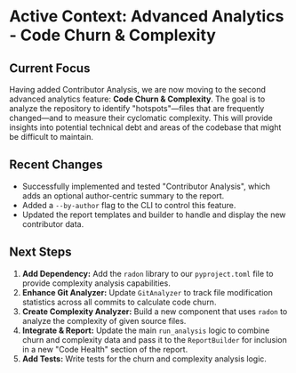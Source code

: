 # Active Context: Advanced Analytics - Code Churn & Complexity

## Current Focus

Having added Contributor Analysis, we are now moving to the second advanced analytics feature: **Code Churn & Complexity**. The goal is to analyze the repository to identify "hotspots"—files that are frequently changed—and to measure their cyclomatic complexity. This will provide insights into potential technical debt and areas of the codebase that might be difficult to maintain.

## Recent Changes

- Successfully implemented and tested "Contributor Analysis", which adds an optional author-centric summary to the report.
- Added a `--by-author` flag to the CLI to control this feature.
- Updated the report templates and builder to handle and display the new contributor data.

## Next Steps

1.  **Add Dependency:** Add the `radon` library to our `pyproject.toml` file to provide complexity analysis capabilities.
2.  **Enhance Git Analyzer:** Update `GitAnalyzer` to track file modification statistics across all commits to calculate code churn.
3.  **Create Complexity Analyzer:** Build a new component that uses `radon` to analyze the complexity of given source files.
4.  **Integrate & Report:** Update the main `run_analysis` logic to combine churn and complexity data and pass it to the `ReportBuilder` for inclusion in a new "Code Health" section of the report.
5.  **Add Tests:** Write tests for the churn and complexity analysis logic.